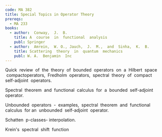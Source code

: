 ```yaml
---
code: MA 382
title: Special Topics in Operator Theory
prereqs:
  - MA 233
books:
  - author:  Conway,  J.  B.
    title: A  course  in  functional  analysis
    publ: Springer
  - author:  Amrein,  W. O., Jauch,  J.  M.,  and  Sinha,  K.  B.
    title: Scattering  theory  in  quantum  mechanics
    publ: W. A.  Benjamin  Inc
---
```


Quick  review  of  the  theory  of  bounded  operators  on  a  Hilbert  space
 compactoperators,  Fredholm  operators,  spectral  theory  of  compact  self-adjoint  operators.

Spectral  theorem  and  functional  calculus  for  a  bounded  self-adjoint 
operator.

Unbounded  operators  -  examples,  spectral  theorem  and  functional 
calculus  for an  unbounded  self-adjoint  operator.


Schatten  p-classes- interpolation.

Krein's  spectral  shift  function
 
